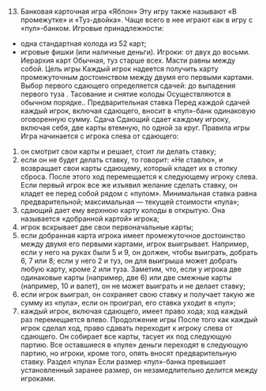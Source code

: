 13.	Банковая карточная игра «Яблон»
Эту игру также называют «В промежутке» и «Туз-двойка». Чаще всего в нее 
играют как в игру с «пул»-банком.
Игровые принадлежности:
- одна стандартная колода из 52 карт;
- игровые фишки (или наличные деньги).
Игроки: от двух до восьми.
Иерархия карт
Обычная, туз старше всех. Масти равны между собой.
Цель игры
Каждый игрок надеется получить карту промежуточным достоинством между двумя его первыми картами.
Выбор первого сдающего определяется сдачей: до выпадения первого туза .
Тасование и снятие колоды
Осуществляются в обычном порядке..
Предварительная ставка
Перед каждой сдачей каждый игрок, включая сдающего, вносит в «пул»-банк одинаковую оговоренную сумму.
Сдача
Сдающий сдает каждому игроку, включая себя, две карты втемную, по одной за круг.
Правила игры
Игра начинается с игрока слева от сдающего:
1) он смотрит свои карты и решает, стоит ли делать ставку;
2) если он не будет делать ставку, то говорит: «Не ставлю», и возвращает свои карты сдающему, который кладет их в стопку сброса. После этого ход перемещается к следующему игроку слева.
Если первый игрок все же изъявил желание сделать ставку, он кладет ее перед собой рядом с «пулом». Минимальная ставка равна предварительной; максимальная — текущей стоимости «пула»;
3) сдающий дает ему верхнюю карту колоды в открытую. Она называется «добранной картой» игрока;
4) игрок вскрывает две свои первоначальные карты;
5) если добранная карта игрока имеет промежуточное достоинство между двумя его первыми картами, игрок выигрывает. Например, если у него на руках были 5 и 9, он должен, чтобы выиграть, добрать 6, 7 или 8; если у него 2 и туз, он для выигрыша может добрать любую карту, кроме 2 или туза.
Заметим, что, если у игрока две одинаковые карты (например, две 6) или две смежные карты (например, 10 и валет), он не может выиграть и не делает ставку;
6) если игрок выиграл, он сохраняет свою ставку и получает такую же сумму из «пула», если он проиграл, его ставка уходит в «пул»;
7) каждый игрок, включая сдающего, имеет право хода; ход каждый раз перемещается влево.
Продолжение игры
После того как каждый игрок сделал ход, право сдавать переходит к игроку слева от сдающего. Он собирает все карты, тасует их под следующую партию.
Все оставшиеся в «пуле» деньги переходят в следующую партию, но игроки, кроме того, опять вносят предварительную ставку.
Раздел «пула»
Если размер «пул»-банка превышает установленный заранее размер, он незамедлительно делится между игроками.
